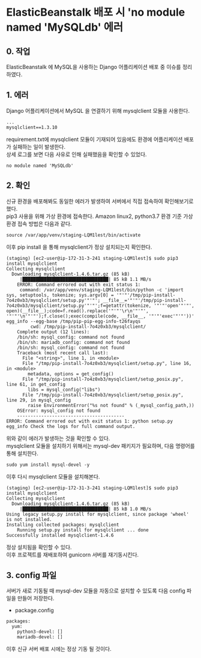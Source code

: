 # ElasticBeanstalk 배포 시 'no module named 'MySQLdb' 에러

## 0. 작업
ElasticBeanstalk 에 MySQL을 사용하는 Django 어플리케이션 배포 중 이슈를 정리하였다.  
  
## 1. 에러
Django 어플리케이션에서 MySQL 을 연결하기 위해 mysqlclient 모듈을 사용한다.
````
...
mysqlclient==1.3.10
````

requirement.txt에 mysqlclient 모듈이 기재되어 있음에도 환경에 어플리케이션 배포가 실패하는 일이 발생한다.  
상세 로그를 보면 다음 사유로 인해 실패했음을 확인할 수 있었다.  
````
no module named 'MySQLdb'
````
  
## 2. 확인
신규 환경을 배포해봐도 동일한 에러가 발생하여 서버에서 직접 접속하여 확인해보기로 했다.  
pip3 사용을 위해 가상 환경에 접속한다. Amazon linux2, python3.7 환경 기준 가상 환경 접속 방법은 다음과 같다.  
````
source /var/app/venv/staging-LQM1lest/bin/activate
````
  
이후 pip install 을 통해 mysqlclient가 정상 설치되는지 확인한다.  
````
(staging) [ec2-user@ip-172-31-3-241 staging-LQM1lest]$ sudo pip3 install mysqlclient
Collecting mysqlclient
  Downloading mysqlclient-1.4.6.tar.gz (85 kB)
     |████████████████████████████████| 85 kB 1.1 MB/s
    ERROR: Command errored out with exit status 1:
     command: /var/app/venv/staging-LQM1lest/bin/python -c 'import sys, setuptools, tokenize; sys.argv[0] = '"'"'/tmp/pip-install-7o4z0xb3/mysqlclient/setup.py'"'"'; __file__='"'"'/tmp/pip-install-7o4z0xb3/mysqlclient/setup.py'"'"';f=getattr(tokenize, '"'"'open'"'"', open)(__file__);code=f.read().replace('"'"'\r\n'"'"', '"'"'\n'"'"');f.close();exec(compile(code, __file__, '"'"'exec'"'"'))' egg_info --egg-base /tmp/pip-pip-egg-info-t26fayqs
         cwd: /tmp/pip-install-7o4z0xb3/mysqlclient/
    Complete output (12 lines):
    /bin/sh: mysql_config: command not found
    /bin/sh: mariadb_config: command not found
    /bin/sh: mysql_config: command not found
    Traceback (most recent call last):
      File "<string>", line 1, in <module>
      File "/tmp/pip-install-7o4z0xb3/mysqlclient/setup.py", line 16, in <module>
        metadata, options = get_config()
      File "/tmp/pip-install-7o4z0xb3/mysqlclient/setup_posix.py", line 61, in get_config
        libs = mysql_config("libs")
      File "/tmp/pip-install-7o4z0xb3/mysqlclient/setup_posix.py", line 29, in mysql_config
        raise EnvironmentError("%s not found" % (_mysql_config_path,))
    OSError: mysql_config not found
    ----------------------------------------
ERROR: Command errored out with exit status 1: python setup.py egg_info Check the logs for full command output.
````
  
위와 같이 에러가 발생하는 것을 확인할 수 있다.  
mysqlclient 모듈을 설치하기 위해서는 mysql-dev 패키지가 필요하며, 다음 명령어를 통해 설치한다.  
````
sudo yum install mysql-devel -y
````
  
이후 다시 mysqlclient 모듈을 설치해본다.  
````
(staging) [ec2-user@ip-172-31-3-241 staging-LQM1lest]$ sudo pip3 install mysqlclient
Collecting mysqlclient
  Downloading mysqlclient-1.4.6.tar.gz (85 kB)
     |████████████████████████████████| 85 kB 1.0 MB/s
Using legacy setup.py install for mysqlclient, since package 'wheel' is not installed.
Installing collected packages: mysqlclient
    Running setup.py install for mysqlclient ... done
Successfully installed mysqlclient-1.4.6
````

정상 설치됨을 확인할 수 있다.  
이후 프로젝트를 재배포하여 gunicorn 서버를 재기동시킨다.

## 3. config 파일
서버가 새로 기동될 때 mysql-dev 모듈을 자동으로 설치할 수 있도록 다음 config 파일을 만들어 저장한다.  
  
* package.config
````
packages: 
  yum:
    python3-devel: []
    mariadb-devel: []
````
  
이후 신규 서버 배포 시에는 정상 기동 될 것이다.
